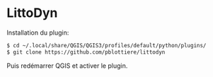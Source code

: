 # LittoDyn

Installation du plugin:

```` bash
$ cd ~/.local/share/QGIS/QGIS3/profiles/default/python/plugins/
$ git clone https://github.com/pblottiere/littodyn
````

Puis redémarrer QGIS et activer le plugin.
